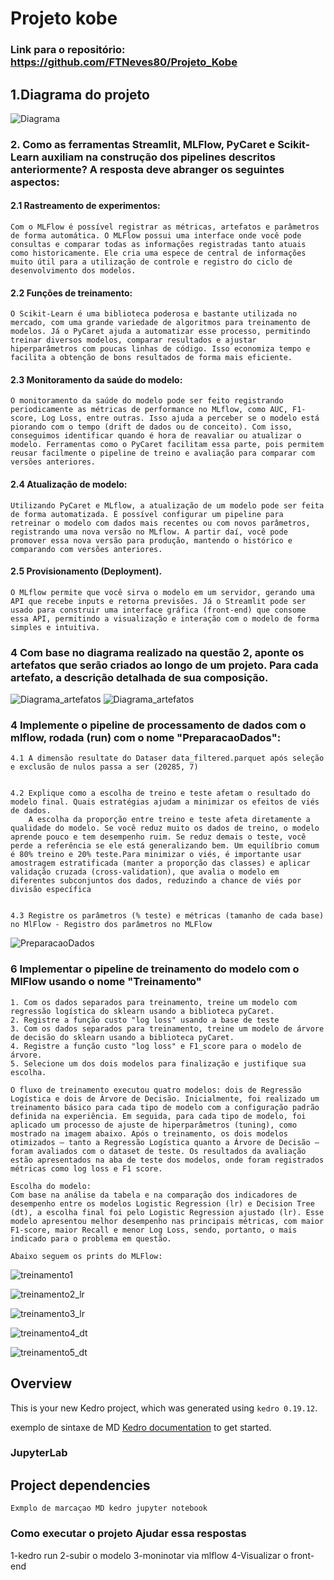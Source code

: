 # Projeto kobe

### Link para o repositório: https://github.com/FTNeves80/Projeto_Kobe

## 1.Diagrama do projeto
![Diagrama](docs/Diagrama.png)

### 2. Como as ferramentas Streamlit, MLFlow, PyCaret e Scikit-Learn auxiliam na construção dos pipelines descritos anteriormente? A resposta deve abranger os seguintes aspectos:
   #### 2.1 Rastreamento de experimentos:
    Com o MLFlow é possível registrar as métricas, artefatos e parâmetros de forma automática. O MLFlow possui uma interface onde você pode consultas e comparar todas as informações registradas tanto atuais como historicamente. Ele cria uma espece de central de informações muito útil para a utilização de controle e registro do ciclo de desenvolvimento dos modelos.
                
   #### 2.2 Funções de treinamento:
    O Scikit-Learn é uma biblioteca poderosa e bastante utilizada no mercado, com uma grande variedade de algoritmos para treinamento de modelos. Já o PyCaret ajuda a automatizar esse processo, permitindo treinar diversos modelos, comparar resultados e ajustar hiperparâmetros com poucas linhas de código. Isso economiza tempo e facilita a obtenção de bons resultados de forma mais eficiente.
                
   #### 2.3 Monitoramento da saúde do modelo:
    O monitoramento da saúde do modelo pode ser feito registrando periodicamente as métricas de performance no MLflow, como AUC, F1-score, Log Loss, entre outras. Isso ajuda a perceber se o modelo está piorando com o tempo (drift de dados ou de conceito). Com isso, conseguimos identificar quando é hora de reavaliar ou atualizar o modelo. Ferramentas como o PyCaret facilitam essa parte, pois permitem reusar facilmente o pipeline de treino e avaliação para comparar com versões anteriores.
    
   #### 2.4 Atualização de modelo:
    Utilizando PyCaret e MLflow, a atualização de um modelo pode ser feita de forma automatizada. É possível configurar um pipeline para retreinar o modelo com dados mais recentes ou com novos parâmetros, registrando uma nova versão no MLflow. A partir daí, você pode promover essa nova versão para produção, mantendo o histórico e comparando com versões anteriores.
                
   #### 2.5 Provisionamento (Deployment).
    O MLflow permite que você sirva o modelo em um servidor, gerando uma API que recebe inputs e retorna previsões. Já o Streamlit pode ser usado para construir uma interface gráfica (front-end) que consome essa API, permitindo a visualização e interação com o modelo de forma simples e intuitiva.

### 4 Com base no diagrama realizado na questão 2, aponte os artefatos que serão criados ao longo de um projeto. Para cada artefato, a descrição detalhada de sua composição.
![Diagrama_artefatos](docs/Diagrama_artefatos.png)
![Diagrama_artefatos](docs/Diagrama_artefatos2.png)


### 4 Implemente o pipeline de processamento de dados com o mlflow, rodada (run) com o nome "PreparacaoDados":
    4.1 A dimensão resultate do Dataser data_filtered.parquet após seleção e exclusão de nulos passa a ser (20285, 7)


    4.2 Explique como a escolha de treino e teste afetam o resultado do modelo final. Quais estratégias ajudam a minimizar os efeitos de viés de dados.
        A escolha da proporção entre treino e teste afeta diretamente a qualidade do modelo. Se você reduz muito os dados de treino, o modelo aprende pouco e tem desempenho ruim. Se reduz demais o teste, você perde a referência se ele está generalizando bem. Um equilíbrio comum é 80% treino e 20% teste.Para minimizar o viés, é importante usar amostragem estratificada (manter a proporção das classes) e aplicar validação cruzada (cross-validation), que avalia o modelo em diferentes subconjuntos dos dados, reduzindo a chance de viés por divisão específica


    4.3 Registre os parâmetros (% teste) e métricas (tamanho de cada base) no MlFlow - Registro dos parâmetros no MLFlow
![PreparacaoDados](docs/PreparacaoDados.png)



### 6 Implementar o pipeline de treinamento do modelo com o MlFlow usando o nome "Treinamento"
    1. Com os dados separados para treinamento, treine um modelo com regressão logística do sklearn usando a biblioteca pyCaret.
    2. Registre a função custo "log loss" usando a base de teste
    3. Com os dados separados para treinamento, treine um modelo de árvore de decisão do sklearn usando a biblioteca pyCaret.
    4. Registre a função custo "log loss" e F1_score para o modelo de árvore.
    5. Selecione um dos dois modelos para finalização e justifique sua escolha.

    O fluxo de treinamento executou quatro modelos: dois de Regressão Logística e dois de Árvore de Decisão. Inicialmente, foi realizado um treinamento básico para cada tipo de modelo com a configuração padrão definida na experiência. Em seguida, para cada tipo de modelo, foi aplicado um processo de ajuste de hiperparâmetros (tuning), como mostrado na imagem abaixo. Após o treinamento, os dois modelos otimizados — tanto a Regressão Logística quanto a Árvore de Decisão — foram avaliados com o dataset de teste. Os resultados da avaliação estão apresentados na aba de teste dos modelos, onde foram registrados métricas como log loss e F1 score.
      
    Escolha do modelo:
    Com base na análise da tabela e na comparação dos indicadores de desempenho entre os modelos Logistic Regression (lr) e Decision Tree (dt), a escolha final foi pelo Logistic Regression ajustado (lr). Esse modelo apresentou melhor desempenho nas principais métricas, com maior F1-score, maior Recall e menor Log Loss, sendo, portanto, o mais indicado para o problema em questão.
    
    Abaixo seguem os prints do MLFlow:
![treinamento1](docs/treinamento1.png)

![treinamento2_lr](docs/treinamento2_lr.png)

![treinamento3_lr](docs/treinamento3_lr.png)

![treinamento4_dt](docs/treinamento4_dt.png)

![treinamento5_dt](docs/treinamento5_dt.png)


## Overview

This is your new Kedro project, which was generated using `kedro 0.19.12`.

exemplo de sintaxe de MD [Kedro documentation](https://docs.kedro.org) to get started.

### JupyterLab
## Project dependencies


```
Exmplo de marcaçao MD kedro jupyter notebook
```

### Como executar o projeto Ajudar essa respostas
1-kedro run
2-subir o modelo
3-moninotar via mlflow
4-Visualizar o front-end


